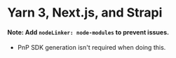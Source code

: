 # Yarn 3, Next.js, and Strapi

#### Note: Add `nodeLinker: node-modules` to prevent issues.

- PnP SDK generation isn't required when doing this.
